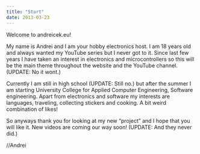 ```yaml
---
title: "Start"
date: 2013-03-23
---
```


Welcome to andreicek.eu!

My name is Andrei and I am your hobby electronics host. I am 18 years old and always wanted my YouTube series but I never got to it. Since last few years I have taken an interest in electronics and microcontrollers so this will be the main theme throughout the website and the YouTube channel. (UPDATE: No it wont.)

Currently I am still in high school (UPDATE: Still no.) but after the summer I am starting University College for Applied Computer Engineering, Software engineering. Apart from electronics and software my interests are languages, traveling, collecting stickers and cooking. A bit weird combination of likes!

So anyways thank you for looking at my new “project” and I hope that you will like it. New videos are coming our way soon! (UPDATE: And they never did.)

//Andrei
